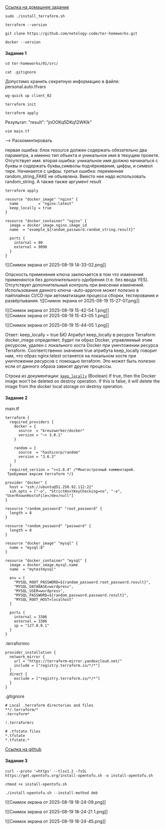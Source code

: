 [Ссылка на домашнее задание](https://github.com/netology-code/ter-homeworks/blob/main/01/hw-01.md)

```
sudo ./install_terraform.sh
```

```
terraform --version
```

```
git clone https://github.com/netology-code/ter-homeworks.git
```

```
docker --version
```

#### Задание 1

```
cd ter-homeworks/01/src/
```

```
cat .gitignore
```

Допустимо хранить секретную информацию в файле: personal.auto.tfvars

```
wg-quick up client_02
```

```
terraform init
```

```
terraform apply
```

Результат: "result": "jnOOKq5DKq12WKlk"

```
vim main.tf
```

--> Раскоментировать

первая ошибка: блок resource должен содержать обязательно два параметра, а именно тип объекта и уникальное имя в текущем проекте. Отсутствует имя.
вторая ошибка: уникальное имя должно начинаться с буквы и содержать буквы,символы подчёркивания, цифры, и символ тире. Начинается с цифры.
третья ошибка: переменная random_string_FAKE не объявлена. Вместо нее надо использовать random_string. А также также аргумент result 

```
terraform apply
```

```
resource "docker_image" "nginx" {
  name         = "nginx:latest"
  keep_locally = true
}

resource "docker_container" "nginx" {
  image = docker_image.nginx.image_id
  name  = "example_${random_password.random_string.result}"

  ports {
    internal = 80
    external = 9090
  }
}
```

![[Снимок экрана от 2025-08-19 14-33-02.png]]

Опасность применения ключа заключается в том что изменения применяются без дополнительного одобрения (т.е. без ввода YES). Отсутствует дополнительный контроль при внесении изменений.
Использование данного ключа -auto-approve может полезно в пайплайнах CI/CD при автоматизации процесса сборки, тестирования и развёртывания.
![[Снимок экрана от 2025-08-19 15-27-07.png]]

![[Снимок экрана от 2025-08-19 15-42-54 1.png]] <br>
![[Снимок экрана от 2025-08-19 15-43-05 1.png]]

![[Снимок экрана от 2025-08-19 15-44-05 1.png]]

Ответ: keep_locally = true БЮ
Атрибут keep_locally в ресурсе Terraform docker_image определяет, будет ли образ Docker, управляемый этим ресурсом, удален с локального хоста Docker при уничтожении ресурса Terraform.
Соответственно значение true атрибута keep_locally говорит нам, что образ nginx:latest останется на локальном хосте при уничтожении ресурсов с помощью terraform. Это может быть полезно
если от данного образа зависят другие процессы. 

Строка из документации:
[`keep_locally`](https://docs.comcloud.xyz/providers/kreuzwerker/docker/latest/docs/resources/image#keep_locally-1) (Boolean) If true, then the Docker image won't be deleted on destroy operation. If this is false, it will delete the image from the docker local storage on destroy operation.

#### Задание 2

main.tf
```
terraform {  
  required_providers {  
    docker = {  
      source  = "kreuzwerker/docker"  
      version = "~> 3.0.1"  
    }  
  
    random = {  
      source  = "hashicorp/random"  
      version = "3.6.3"  
    }  
  }  
  required_version = ">=1.8.4" /*Многострочный комментарий.  
 Требуемая версия terraform */}  
  
provider "docker" {  
  host = "ssh://ubuntu@51.250.92.112:22"  
  ssh_opts = ["-o", "StrictHostKeyChecking=no", "-o", "UserKnownHostsFile=/dev/null"]  
}  
  
resource "random_password" "root_password" {  
  length = 8  
}  
  
resource "random_password" "password" {  
  length = 8  
}  
  
resource "docker_image" "mysql" {  
  name = "mysql:8"  
}  
  
resource "docker_container" "mysql" {  
  image = docker_image.mysql.name  
  name  = "mytestmysql"  
  
  env = [  
    "MYSQL_ROOT_PASSWORD=${random_password.root_password.result}",  
    "MYSQL_DATABASE=wordpress",  
    "MYSQL_USER=wordpress",  
    "MYSQL_PASSWORD=${random_password.password.result}",  
    "MYSQL_ROOT_HOST=localhost"  
  ]  
  
  ports {  
    internal = 3306  
    external = 3306  
    ip = "127.0.0.1"  
  }  
}
```

.terraformrc
```
provider_installation {  
  network_mirror {  
    url = "https://terraform-mirror.yandexcloud.net/"  
    include = ["registry.terraform.io/*/*"]  
  }  
  direct {  
    exclude = ["registry.terraform.io/*/*"]  
  }  
}
```

.gitignore
```
# Local .terraform directories and files  
**/.terraform/*  
.terraform*  
  
!.terraformrc  
  
# .tfstate files  
*.tfstate  
*.tfstate.*
```

[Ссылка на github](https://github.com/dreadsolnce/zad2)

#### Задание 3

```
curl --proto '=https' --tlsv1.2 -fsSL https://get.opentofu.org/install-opentofu.sh -o install-opentofu.sh
```

```
chmod +x install-opentofu.sh
```

```
./install-opentofu.sh --install-method deb
```

![[Снимок экрана от 2025-08-19 18-24-09.png]]

![[Снимок экрана от 2025-08-19 18-24-21 1.png]]

![[Снимок экрана от 2025-08-19 18-24-45.png]]